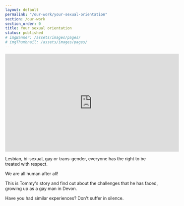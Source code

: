 ```yaml
---
layout: default
permalink: "/our-work/your-sexual-orientation"
section: /our-work
section_order: 0
title: Your sexual orientation
status: published
# imgBanner: /assets/images/pages/
# imgThumbnail: /assets/images/pages/
---
```


<div class="responsive-embed">
<iframe width="560" height="315" src="https://www.youtube.com/embed/nr4DA11FsNg" frameborder="0" allowfullscreen></iframe>
</div>

Lesbian, bi-sexual, gay or trans-gender, everyone has the right to be treated with respect.

We are all human after all!

This is Tommy's story and find out about the challenges that he has faced, growing up as a gay man in Devon.

Have you had similar experiences? Don't suffer in silence.
